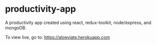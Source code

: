 # productivity-app
A productivity app created using react, redux-toolkit, node/express, and mongoDB.

To view live, go to: https://aloeviate.herokuapp.com
